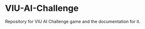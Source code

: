VIU-AI-Challenge
================

Repository for VIU AI Challenge game and the documentation for it.